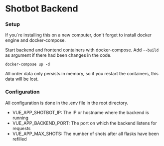 # Shotbot Backend

### Setup

If you`re installing this on a new computer, don't forget to install docker engine and docker-compose.

Start backend and frontend containers with docker-compose. Add `--build` as argument if there had been changes in the code.
``` shell
docker-compose up -d
```

All order data only persists in memory, so if you restart the containers, this data will be lost.

### Configuration

All configuration is done in the .env file in the root directory.

- VUE_APP_SHOTBOT_IP: The IP or hostname where the backend is running
- VUE_APP_BACKEND_PORT: The port on which the backend listens for requests
- VUE_APP_MAX_SHOTS: The number of shots after all flasks have been refilled

